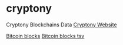 # cryptony
Cryptony Blockchains Data
[Cryptony Website](https://cryptony.app)

[Bitcoin blocks](bitcoin-blocks)
[Bitcoin blocks tsv](bitcoin-blocks/tsv)